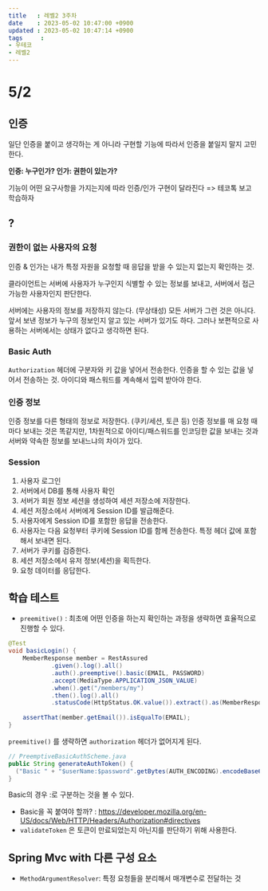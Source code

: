 ```yaml
---
title   : 레벨2 3주차
date    : 2023-05-02 10:47:00 +0900
updated : 2023-05-02 10:47:14 +0900
tags     : 
- 우테코
- 레벨2
---
```

# 5/2

## 인증

일단 인증을 붙이고 생각하는 게 아니라 구현할 기능에 따라서 인증을 붙일지 말지 고민한다. 

**인증: 누구인가?
인가: 권한이 있는가?**

기능이 어떤 요구사항을 가지는지에 따라 인증/인가 구현이 달라진다 => 테코톡 보고 학습하자

## ?

### 권한이 없는 사용자의 요청

인증 & 인가는 내가 특정 자원을 요청할 때 응답을 받을 수 있는지 없는지 확인하는 것.

클라이언트는 서버에 사용자가 누구인지 식별할 수 있는 정보를 보내고, 서버에서 접근 가능한 사용자인지 판단한다.

서버에는 사용자의 정보를 저장하지 않는다. (무상태성)
모든 서버가 그런 것은 아니다. 앞서 보낸 정보가 누구의 정보인지 알고 있는 서버가 있기도 하다.
그러나 보편적으로 사용하는 서버에서는 상태가 없다고 생각하면 된다.

### Basic Auth

`Authorization` 헤더에 구분자와 키 값을 넣어서 전송한다.
인증을 할 수 있는 값을 넣어서 전송하는 것. 
아이디와 패스워드를 계속해서 입력 받아야 한다.

### 인증 정보

인증 정보를 다른 형태의 정보로 저장한다. (쿠키/세션, 토큰 등)
인증 정보를 매 요청 때마다 보내는 것은 똑같지만, 1차원적으로 아이디/패스워드를 인코딩한 값을 보내는 것과 서버와 약속한 정보를 보내느냐의 차이가 있다.

### Session

1. 사용자 로그인
2. 서버에서 DB를 통해 사용자 확인
3. 서버가 회원 정보 세션을 생성하여 세션 저장소에 저장한다.
4. 세션 저장소에서 서버에게 Session ID를 발급해준다.
5. 사용자에게 Session ID를 포함한 응답을 전송한다.
6. 사용자는 다음 요청부터 쿠키에 Session ID를 함께 전송한다. 특정 헤더 값에 포함해서 보내면 된다.
7. 서버가 쿠키를 검증한다.
8. 세션 저장소에서 유저 정보(세션)을 획득한다.
9. 요청 데이터를 응답한다.

## 학습 테스트

- `preemitive()` : 최초에 어떤 인증을 하는지 확인하는 과정을 생략하면 효율적으로 진행할 수 있다.

```java
@Test  
void basicLogin() {  
    MemberResponse member = RestAssured  
            .given().log().all()  
            .auth().preemptive().basic(EMAIL, PASSWORD)  
            .accept(MediaType.APPLICATION_JSON_VALUE)  
            .when().get("/members/my")  
            .then().log().all()  
            .statusCode(HttpStatus.OK.value()).extract().as(MemberResponse.class);  
  
    assertThat(member.getEmail()).isEqualTo(EMAIL);  
}
```

`preemitive()` 를 생략하면 `authorization` 헤더가 없어지게 된다.

```java
// PreemptiveBasicAuthScheme.java
public String generateAuthToken() {  
  ("Basic " + "$userName:$password".getBytes(AUTH_ENCODING).encodeBase64()).toString()  
}
```

Basic의 경우 :로 구분하는 것을 볼 수 있다.

- Basic을 꼭 붙여야 할까? : https://developer.mozilla.org/en-US/docs/Web/HTTP/Headers/Authorization#directives
- `validateToken` 은 토큰이 만료되었는지 아닌지를 판단하기 위해 사용한다.

## Spring Mvc with 다른 구성 요소

- `MethodArgumentResolver`: 특정 요청들을 분리해서 매개변수로 전달하는 것

